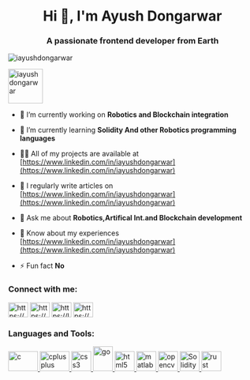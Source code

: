 </body><h1 align="center">Hi 👋, I'm Ayush Dongarwar</h1>
<h3 align="center">A passionate frontend developer from Earth</h3>

<p align="left"> <img src="https://komarev.com/ghpvc/?username=iayushdongarwar&label=Profile%20views&color=0e75b6&style=flat" alt="iayushdongarwar" /> </p>

<p align="left"> <a href="https://www.linkedin.com/in/iayushdongarwar"><img src="https://imgs.search.brave.com/pV3lj9RouldqKxuEdufplOoiSFhVnaa0yAsOylknUCE/rs:fit:860:0:0/g:ce/aHR0cHM6Ly93d3cu/ZWRpZ2l0YWxhZ2Vu/Y3kuY29tLmF1L3dw/LWNvbnRlbnQvdXBs/b2Fkcy9MaW5rZWRp/bi1sb2dvLW5lb24t/cHVycGxlLmpwZw" alt="iayushdongarwar" align="center" height="70" width="70"/></a> </p>

- 🔭 I’m currently working on **Robotics and Blockchain integration**

- 🌱 I’m currently learning **Solidity And other Robotics programming languages**

- 👨‍💻 All of my projects are available at [https://www.linkedin.com/in/iayushdongarwar](https://www.linkedin.com/in/iayushdongarwar)

- 📝 I regularly write articles on [https://www.linkedin.com/in/iayushdongarwar](https://www.linkedin.com/in/iayushdongarwar)

- 💬 Ask me about **Robotics,Artifical Int.and Blockchain development**

- 📄 Know about my experiences [https://www.linkedin.com/in/iayushdongarwar](https://www.linkedin.com/in/iayushdongarwar)

- ⚡ Fun fact **No**

<h3 align="left">Connect with me:</h3>
<p align="left">
<a href="https://www.linkedin.com/in/iayushdongarwar" target="blank"><img align="center" src="https://imgs.search.brave.com/uGDtHsxME6trYi3Pg1IQoYBs0ZNStLg4fOwcz9gYrwo/rs:fit:860:0:0/g:ce/aHR0cHM6Ly91cGxv/YWQud2lraW1lZGlh/Lm9yZy93aWtpcGVk/aWEvY29tbW9ucy9j/L2NhL0xpbmtlZElu/X2xvZ29faW5pdGlh/bHMucG5n" alt="https://www.linkedin.com/in/iayushdongarwar" height="30" width="40" /></a>
<a href="https://www.codechef.com/users/https://www.codechef.com/users/i_ayush_dongar" target="blank"><img align="center" src="https://imgs.search.brave.com/-OhM3dvARaIG9AWhWzMtWkF7x6ZIUxNVAagbpDzQc6U/rs:fit:860:0:0/g:ce/aHR0cHM6Ly9jZG4t/MS53ZWJjYXRhbG9n/LmlvL2NhdGFsb2cv/Y29kZWNoZWYvY29k/ZWNoZWYtaWNvbi1m/aWxsZWQtMjU2LnBu/Zz92PTE2NzU1OTY1/MjI2MzE" alt="https://www.codechef.com/users/i_ayush_dongar" height="30" width="40" /></a>
<a href="https://www.leetcode.com/https://leetcode.com/ayush_dongarwar" target="blank"><img align="center" src="https://imgs.search.brave.com/2Qlsac9mH3NiTklhFd1EyzNl80YSEo_LHtsbwu0v60g/rs:fit:860:0:0/g:ce/aHR0cHM6Ly9yYXcu/Z2l0aHVidXNlcmNv/bnRlbnQuY29tL0xl/ZXRDb2RlLU9wZW5T/b3VyY2UvdnNjb2Rl/LWxlZXRjb2RlL21h/c3Rlci9yZXNvdXJj/ZXMvTGVldENvZGUu/cG5n" alt="https://leetcode.com/ayush_dongarwar" height="30" width="40" /></a>
<a href="https://auth.geeksforgeeks.org/user/https://auth.geeksforgeeks.org/user/i_ayush_dongarwar" target="blank"><img align="center" src="https://imgs.search.brave.com/KI0tsm1JzP-0Js-ppwhIwwDzaHot4-twsLhp_MdEsDk/rs:fit:500:0:0/g:ce/aHR0cHM6Ly91cGxv/YWQud2lraW1lZGlh/Lm9yZy93aWtpcGVk/aWEvY29tbW9ucy80/LzQzL0dlZWtzZm9y/R2Vla3Muc3Zn.svg" alt="https://auth.geeksforgeeks.org/user/i_ayush_dongarwar" height="30" width="40" /></a>
</p>

<h3 align="left">Languages and Tools:</h3>
<p align="left"> <a href="." target="_blank" rel="noreferrer"> <img src="https://imgs.search.brave.com/3SbpPhzanKC_O2ZnGdCV1HDc9rpjoSPkIAGQhoPn2ek/rs:fit:500:0:0/g:ce/aHR0cHM6Ly9tZWRp/YS5nZWVrc2Zvcmdl/ZWtzLm9yZy93cC1j/b250ZW50L3VwbG9h/ZHMvMjAyMzA1MDYx/MTI4MTQvQy1Qcm9n/cmFtbWluZy1MYW5n/dWFnZS5wbmc" alt="c" width="60" height="40"/> </a> <a href="https://www.w3schools.com/cpp/" target="_blank" rel="noreferrer"> <img src="https://imgs.search.brave.com/tVA-6rjMn8Qn-PCSeZrOCyDDZT4-m6VVpVp4DrIs7gI/rs:fit:860:0:0/g:ce/aHR0cHM6Ly9tZWRp/YS5nZWVrc2Zvcmdl/ZWtzLm9yZy93cC1j/b250ZW50L2Nkbi11/cGxvYWRzLzIwMjMw/NzAzMTQ0NjE5L0NQ/UC1MYW5ndWFnZS5w/bmc" alt="cplusplus" width="60" height="40"/> </a> <a href="https://www.w3schools.com/css/" target="_blank" rel="noreferrer"> <img src="https://upload.wikimedia.org/wikipedia/commons/thumb/d/d5/CSS3_logo_and_wordmark.svg/800px-CSS3_logo_and_wordmark.svg.png" alt="css3" width="40" height="40"/> </a> <a href="https://golang.org" target="_blank" rel="noreferrer"> <img src="https://imgs.search.brave.com/UriuzSg1MSd8T_Mu907Dh8d_xmVvmj-j8BSmbSXNHlA/rs:fit:860:0:0/g:ce/aHR0cHM6Ly9taXJv/Lm1lZGl1bS5jb20v/djIvMSpUeW52eGxS/ckI1MXVtTm94bGN0/M0J3LnBuZw" alt="go" width="40" height="50"/> </a> <a href="https://www.w3.org/html/" target="_blank" rel="noreferrer"> <img src="https://imgs.search.brave.com/AHnic2uoDTCiOlbE_YQCwtWDq3CBxS99HIeyJ85UGkw/rs:fit:860:0:0/g:ce/aHR0cHM6Ly9zdGF0/aWMuamF2YXRwb2lu/dC5jb20vaHRtbHBh/Z2VzL2ltYWdlcy9o/dG1sLXR1dG9yaWFs/LnBuZw" alt="html5" width="40" height="40"/> </a> <a href="https://www.mathworks.com/" target="_blank" rel="noreferrer"> <img src="https://upload.wikimedia.org/wikipedia/commons/2/21/Matlab_Logo.png" alt="matlab" width="40" height="40"/> </a> <a href="https://opencv.org/" target="_blank" rel="noreferrer"> <img src="https://www.vectorlogo.zone/logos/opencv/opencv-icon.svg" alt="opencv" width="40" height="40"/> </a>  <a href="https://soliditylang.org/" target="_blank" rel="noreferrer"> <img src="https://upload.wikimedia.org/wikipedia/commons/thumb/9/98/Solidity_logo.svg/800px-Solidity_logo.svg.png" alt="Solidity" width="40" height="40"/> </a> <a href="https://www.rust-lang.org" target="_blank" rel="noreferrer"> <img src="http://www.rust-lang.org/logos/rust-logo-blk.svg" alt="rust" width="40" height="40"/> </a> </p>

  
  
